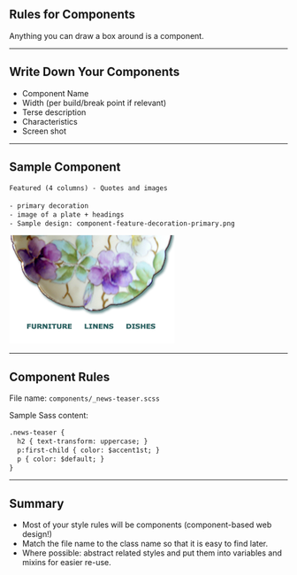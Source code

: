 ## Rules for Components

Anything you can draw a box around is a component.

-----
## Write Down Your Components

- Component Name
- Width (per build/break point if relevant)
- Terse description
- Characteristics
- Screen shot

-----
## Sample Component

````
Featured (4 columns) - Quotes and images

- primary decoration
- image of a plate + headings
- Sample design: component-feature-decoration-primary.png
````

![the feature component](assets/component-feature-decoration-primary.png)


-----------
## Component Rules

File name: ``components/_news-teaser.scss``

Sample Sass content:

````
.news-teaser {
  h2 { text-transform: uppercase; }
  p:first-child { color: $accent1st; }
  p { color: $default; }
}
````

-----------
## Summary

- Most of your style rules will be components (component-based web design!)
- Match the file name to the class name so that it is easy to find later.
- Where possible: abstract related styles and put them into variables and mixins for easier re-use.